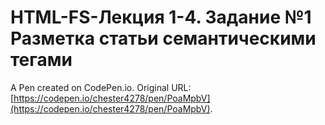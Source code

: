 # HTML-FS-Лекция 1-4. Задание №1 Разметка статьи семантическими тегами

A Pen created on CodePen.io. Original URL: [https://codepen.io/chester4278/pen/PoaMpbV](https://codepen.io/chester4278/pen/PoaMpbV).

